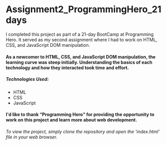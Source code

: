 # Assignment2_ProgrammingHero_21days
<p>I completed this project as part of a 21-day BootCamp at Programming Hero. It served as my second assignment where I had to work on HTML, CSS, and JavaScript DOM manipulation.</p> 

<h4>As a newcomer to HTML, CSS, and JavaScript DOM manipulation, the learning curve was steep initially. Understanding the basics of each technology and how they interacted took time and effort.</h4>
<h5>Technologies Used:</h5>
<ul>
<li>HTML</li>
<li>CSS</li>
<li>JavaScript</li>
</ul>
<h4>I'd like to thank <q>Programming Hero</q> for providing the opportunity to work on this project and learn more about web development.</h4>
<h6>To view the project, simply clone the repository and open the 'index.html' file in your web browser.</h6>
